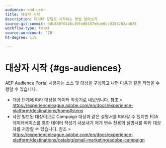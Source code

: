 ```yaml
---
audience: end-user
title: 대상자 시작
description: 데이터 모델로 시작하는 방법 알아보기
source-git-commit: ddc880f0146c39fe06187e0ae0cc0355763adb78
workflow-type: tm+mt
source-wordcount: '70'
ht-degree: 11%

---
```


# 대상자 시작 {#gs-audiences}


AEP Audience Portal 사용자는 소스 및 대상을 구성하고 나면 다음과 같은 작업을 수행할 수 있습니다.

* 대상 단계에 따라 대상을 데이터 작성기로 내보냅니다. 참조 > https://experienceleague.adobe.com/en/docs/experience-platform/destinations/home#steps
* 사전 빌드된 대상이므로 Campaign 대상과 같은 설명서를 따라갈 수 있지만 FDA 데이터베이스를 통한 데이터 작성기 내보내기 매개 변수 전용의 설명서를 따라 대상자를 저장할 수 있습니다. 참조 > https://experienceleague.adobe.com/en/docs/experience-platform/destinations/catalog/email-marketing/adobe-campaign